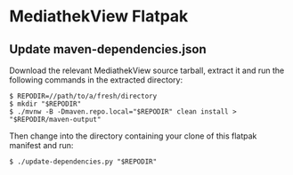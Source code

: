 # MediathekView Flatpak

## Update maven-dependencies.json

Download the relevant MediathekView source tarball, extract it and run the following commands in the extracted directory:

```console
$ REPODIR=//path/to/a/fresh/directory
$ mkdir "$REPODIR"
$ ./mvnw -B -Dmaven.repo.local="$REPODIR" clean install > "$REPODIR/maven-output"
```

Then change into the directory containing your clone of this flatpak manifest and run:

```console
$ ./update-dependencies.py "$REPODIR"
```
